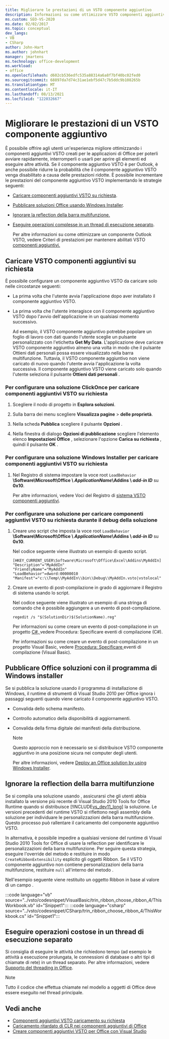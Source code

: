 ```yaml
---
title: Migliorare le prestazioni di un VSTO componente aggiuntivo
description: Informazioni su come ottimizzare VSTO componenti aggiuntivi creati per le applicazioni Office in modo che si avviano, arrestino, aprono gli elementi ed eservitino rapidamente altre attività.
ms.custom: SEO-VS-2020
ms.date: 02/02/2017
ms.topic: conceptual
dev_langs:
- VB
- CSharp
author: John-Hart
ms.author: johnhart
manager: jmartens
ms.technology: office-development
ms.workload:
- office
ms.openlocfilehash: d602cb536edfc535a88314a6a8f7bf40bc02fed0
ms.sourcegitcommit: 68897da7d74c31ae1ebf5d47c7b5ddc9b108265b
ms.translationtype: MT
ms.contentlocale: it-IT
ms.lasthandoff: 08/13/2021
ms.locfileid: "122032667"
---
```

# <a name="improve-the-performance-of-a-vsto-add-in"></a>Migliorare le prestazioni di un VSTO componente aggiuntivo
  È possibile offrire agli utenti un'esperienza migliore ottimizzando i componenti aggiuntivi VSTO creati per le applicazioni di Office per poterli avviare rapidamente, interromperli o usarli per aprire gli elementi ed eseguire altre attività. Se il componente aggiuntivo VSTO è per Outlook, è anche possibile ridurre la probabilità che il componente aggiuntivo VSTO venga disabilitato a causa delle prestazioni ridotte. È possibile incrementare le prestazioni del componente aggiuntivo VSTO implementando le strategie seguenti:

- [Caricare componenti aggiuntivi VSTO su richiesta](#Load).

- [Pubblicare soluzioni Office usando Windows Installer](#Publish).

- [Ignorare la reflection della barra multifunzione.](#Bypass)

- [Eseguire operazioni complesse in un thread di esecuzione separato](#Perform).

  Per altre informazioni su come ottimizzare un componente Outlook VSTO, vedere Criteri di prestazioni per mantenere abilitati VSTO [componenti aggiuntivi.](/previous-versions/office/jj228679(v=office.15)#performance-criteria-for-keeping-add-ins-enabled)

## <a name="load-vsto-add-ins-on-demand"></a><a name="Load"></a>Caricare VSTO componenti aggiuntivi su richiesta
 È possibile configurare un componente aggiuntivo VSTO da caricare solo nelle circostanze seguenti:

- La prima volta che l'utente avvia l'applicazione dopo aver installato il componente aggiuntivo VSTO.

- La prima volta che l'utente interagisce con il componente aggiuntivo VSTO dopo l'avvio dell'applicazione in un qualsiasi momento successivo.

  Ad esempio, il VSTO componente aggiuntivo potrebbe popolare un foglio di lavoro con dati quando l'utente sceglie un pulsante personalizzato con l'etichetta **Get My Data**. L'applicazione deve caricare VSTO componente aggiuntivo almeno una volta  in modo che il pulsante Ottieni dati personali possa essere visualizzato nella barra multifunzione. Tuttavia, il VSTO componente aggiuntivo non viene caricato di nuovo quando l'utente avvia l'applicazione la volta successiva. Il componente aggiuntivo VSTO viene caricato solo quando l'utente seleziona il pulsante **Ottieni dati personali** .

### <a name="to-configure-a-clickonce-solution-to-load-vsto-add-ins-on-demand"></a>Per configurare una soluzione ClickOnce per caricare componenti aggiuntivi VSTO su richiesta

1. Scegliere il nodo di progetto in **Esplora soluzioni**.

2. Sulla barra dei menu scegliere **Visualizza pagine**  >  **delle proprietà**.

3. Nella scheda **Pubblica** scegliere il pulsante **Opzioni** .

4. Nella finestra di dialogo **Opzioni di pubblicazione** scegliere l'elemento elenco **Impostazioni Office** , selezionare l'opzione **Carica su richiesta** , quindi il pulsante **OK** .

### <a name="to-configure-a-windows-installer-solution-to-load-vsto-add-ins-on-demand"></a>Per configurare una soluzione Windows Installer per caricare componenti aggiuntivi VSTO su richiesta

1. Nel Registro di sistema impostare la voce root `LoadBehavior` **\Software\Microsoft\Office \\ _ApplicationName_\Addins \\ _add-in ID_** su **0x10**.

     Per altre informazioni, vedere Voci del Registro di [sistema VSTO componenti aggiuntivi](../vsto/registry-entries-for-vsto-add-ins.md).

### <a name="to-configure-a-solution-to-load-vsto-add-ins-on-demand-while-you-debug-the-solution"></a>Per configurare una soluzione per caricare componenti aggiuntivi VSTO su richiesta durante il debug della soluzione

1. Creare uno script che imposta la voce root `LoadBehavior` **\Software\Microsoft\Office \\ _ApplicationName_\Addins \\ _add-in ID_** su **0x10**.

     Nel codice seguente viene illustrato un esempio di questo script.

    ```cmd/sh
    [HKEY_CURRENT_USER\Software\Microsoft\Office\Excel\Addins\MyAddIn]
    "Description"="MyAddIn"
    "FriendlyName"="MyAddIn"
    "LoadBehavior"=dword:00000010
    "Manifest"="c:\\Temp\\MyAddIn\\bin\\Debug\\MyAddIn.vsto|vstolocal"

    ```

2. Creare un evento di post-compilazione in grado di aggiornare il Registro di sistema usando lo script.

     Nel codice seguente viene illustrato un esempio di una stringa di comando che è possibile aggiungere a un evento di post-compilazione.

    ```cmd/sh
    regedit /s "$(SolutionDir)$(SolutionName).reg"

    ```

     Per informazioni su come creare un evento di post-compilazione in un progetto [C#, ](../ide/how-to-specify-build-events-csharp.md)vedere Procedura: Specificare eventi di compilazione &#40;C&#35;&#41;.

     Per informazioni su come creare un evento di post-compilazione in un progetto Visual Basic, vedere [Procedura: Specificare ](../ide/how-to-specify-build-events-visual-basic.md)eventi di compilazione &#40;Visual Basic&#41;.

## <a name="publish-office-solutions-by-using-windows-installer"></a><a name="Publish"></a>Pubblicare Office soluzioni con il programma di Windows installer
 Se si pubblica la soluzione usando il programma di installazione di Windows, il runtime di strumenti di Visual Studio 2010 per Office ignora i passaggi seguenti quando viene caricato il componente aggiuntivo VSTO.

- Convalida dello schema manifesto.

- Controllo automatico della disponibilità di aggiornamenti.

- Convalida della firma digitale dei manifesti della distribuzione.

  > [!NOTE]
  > Questo approccio non è necessario se si distribuisce VSTO componente aggiuntivo in una posizione sicura nei computer degli utenti.

  Per altre informazioni, vedere [Deploy an Office solution by using Windows Installer](../vsto/deploying-a-vsto-solution-by-using-windows-installer.md).

## <a name="bypass-ribbon-reflection"></a><a name="Bypass"></a> Ignorare la reflection della barra multifunzione
 Se si compila una soluzione usando , assicurarsi che gli utenti abbia installato la versione più recente di Visual Studio 2010 Tools for Office Runtime quando si distribuisce [!INCLUDE[vs_dev11_long](../sharepoint/includes/vs-dev11-long-md.md)] la soluzione. Le versioni precedenti del runtime VSTO si riflettono negli assembly della soluzione per individuare le personalizzazioni della barra multifunzione. Questo processo può rallentare il caricamento del componente aggiuntivo VSTO.

 In alternativa, è possibile impedire a qualsiasi versione del runtime di Visual Studio 2010 Tools for Office di usare la reflection per identificare le personalizzazioni della barra multifunzione. Per seguire questa strategia, eseguire l'override del metodo e restituire in modo `CreateRibbonExtensibility` esplicito gli oggetti Ribbon. Se il VSTO componente aggiuntivo non contiene personalizzazioni della barra multifunzione, restituire `null` all'interno del metodo .

 Nell'esempio seguente viene restituito un oggetto Ribbon in base al valore di un campo .

 :::code language="vb" source="../vsto/codesnippet/VisualBasic/trin_ribbon_choose_ribbon_4/ThisWorkbook.vb" id="Snippet1":::
 :::code language="csharp" source="../vsto/codesnippet/CSharp/trin_ribbon_choose_ribbon_4/ThisWorkbook.cs" id="Snippet1":::

## <a name="perform-expensive-operations-in-a-separate-execution-thread"></a><a name="Perform"></a> Eseguire operazioni costose in un thread di esecuzione separato
 Si consiglia di eseguire le attività che richiedono tempo (ad esempio le attività a esecuzione prolungata, le connessioni di database o altri tipi di chiamate di rete) in un thread separato. Per altre informazioni, vedere [Supporto del threading in Office](../vsto/threading-support-in-office.md).

> [!NOTE]
> Tutto il codice che effettua chiamate nel modello a oggetti di Office deve essere eseguito nel thread principale.

## <a name="see-also"></a>Vedi anche

- [Componenti aggiuntivi VSTO caricamento su richiesta](/archive/blogs/andreww/demand-loading-vsto-add-ins)
- [Caricamento ritardato di CLR nei componenti aggiuntivi di Office](/archive/blogs/andreww/delay-loading-the-clr-in-office-add-ins)
- [Creare componenti aggiuntivi VSTO per Office con Visual Studio](create-vsto-add-ins-for-office-by-using-visual-studio.md)